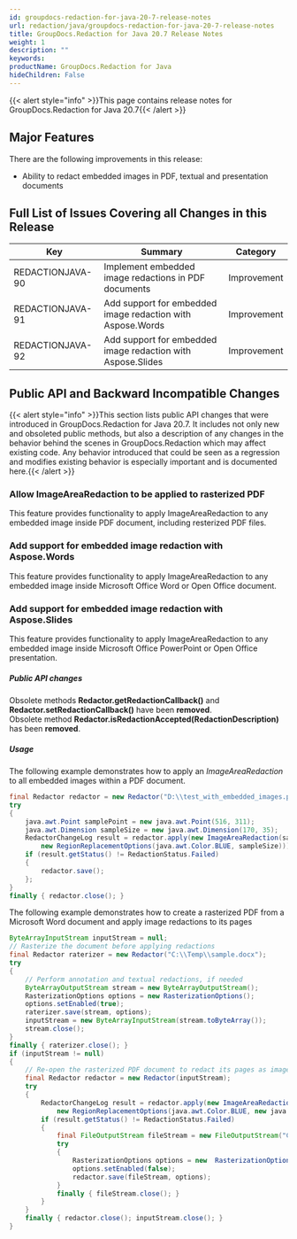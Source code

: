 ```yaml
---
id: groupdocs-redaction-for-java-20-7-release-notes
url: redaction/java/groupdocs-redaction-for-java-20-7-release-notes
title: GroupDocs.Redaction for Java 20.7 Release Notes
weight: 1
description: ""
keywords: 
productName: GroupDocs.Redaction for Java
hideChildren: False
---
```

{{< alert style="info" >}}This page contains release notes for GroupDocs.Redaction for Java 20.7{{< /alert >}}

## Major Features

There are the following improvements in this release:

*   Ability to redact embedded images in PDF, textual and presentation documents  
    

## Full List of Issues Covering all Changes in this Release

| Key | Summary | Category |
| --- | --- | --- |
| REDACTIONJAVA-90 | Implement embedded image redactions in PDF documents | Improvement |
| REDACTIONJAVA-91 | Add support for embedded image redaction with Aspose.Words | Improvement |
| REDACTIONJAVA-92 | Add support for embedded image redaction with Aspose.Slides | Improvement |


## Public API and Backward Incompatible Changes

{{< alert style="info" >}}This section lists public API changes that were introduced in GroupDocs.Redaction for Java 20.7. It includes not only new and obsoleted public methods, but also a description of any changes in the behavior behind the scenes in GroupDocs.Redaction which may affect existing code. Any behavior introduced that could be seen as a regression and modifies existing behavior is especially important and is documented here.{{< /alert >}}

### Allow ImageAreaRedaction to be applied to rasterized PDF

This feature provides functionality to apply ImageAreaRedaction to any embedded image inside PDF document, including resterized PDF files.

### Add support for embedded image redaction with Aspose.Words

This feature provides functionality to apply ImageAreaRedaction to any embedded image inside Microsoft Office Word or Open Office document.

### Add support for embedded image redaction with Aspose.Slides

This feature provides functionality to apply ImageAreaRedaction to any embedded image inside Microsoft Office PowerPoint or Open Office presentation.

##### Public API changes

Obsolete methods **Redactor.getRedactionCallback()** and **Redactor.setRedactionCallback()** have been **removed**.  
Obsolete method **Redactor.isRedactionAccepted(RedactionDescription)** has been **removed**.  

##### Usage

The following example demonstrates how to apply an *ImageAreaRedaction* to all embedded images within a PDF document.
 
```java
final Redactor redactor = new Redactor("D:\\test_with_embedded_images.pdf");
try 
{
    java.awt.Point samplePoint = new java.awt.Point(516, 311);
    java.awt.Dimension sampleSize = new java.awt.Dimension(170, 35);
    RedactorChangeLog result = redactor.apply(new ImageAreaRedaction(samplePoint,
        new RegionReplacementOptions(java.awt.Color.BLUE, sampleSize)));
    if (result.getStatus() != RedactionStatus.Failed)
    {
        redactor.save();
    };
}
finally { redactor.close(); }
```

The following example demonstrates how to create a rasterized PDF from a Microsoft Word document and apply image redactions to its pages


```java
ByteArrayInputStream inputStream = null;
// Rasterize the document before applying redactions
final Redactor raterizer = new Redactor("C:\\Temp\\sample.docx");
try 
{
    // Perform annotation and textual redactions, if needed
    ByteArrayOutputStream stream = new ByteArrayOutputStream();
    RasterizationOptions options = new RasterizationOptions();
    options.setEnabled(true);
    raterizer.save(stream, options);
    inputStream = new ByteArrayInputStream(stream.toByteArray());  
    stream.close();
}
finally { raterizer.close(); }
if (inputStream != null)
{
    // Re-open the rasterized PDF document to redact its pages as images
    final Redactor redactor = new Redactor(inputStream);
    try 
    {
        RedactorChangeLog result = redactor.apply(new ImageAreaRedaction(new java.awt.Point(1160, 2375),
            new RegionReplacementOptions(java.awt.Color.BLUE, new java.awt.Dimension(1050, 720))));
        if (result.getStatus() != RedactionStatus.Failed)
        {
            final FileOutputStream fileStream = new FileOutputStream("C:\\Temp\\sample_docx_Raster.pdf");
            try 
            {
                RasterizationOptions options = new  RasterizationOptions();
                options.setEnabled(false);
                redactor.save(fileStream, options);
            }
            finally { fileStream.close(); }
        }         
    }
    finally { redactor.close(); inputStream.close(); }
}
```

